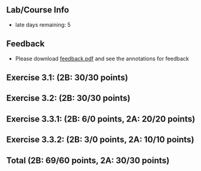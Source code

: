 ## Lab/Course Info
* late days remaining: 5
## Feedback
* Please download [feedback.pdf](feedback.pdf) and see the annotations for feedback
## Exercise 3.1: (2B: 30/30 points)
## Exercise 3.2: (2B: 30/30 points)
## Exercise 3.3.1: (2B: 6/0 points, 2A: 20/20 points)
## Exercise 3.3.2: (2B: 3/0 points, 2A: 10/10 points)
## Total (2B: 69/60 points, 2A: 30/30 points)